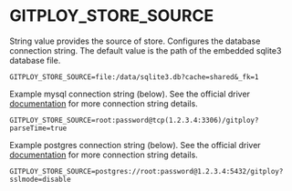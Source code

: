# GITPLOY_STORE_SOURCE

String value provides the source of store. Configures the database connection string. The default value is the path of the embedded sqlite3 database file.

```
GITPLOY_STORE_SOURCE=file:/data/sqlite3.db?cache=shared&_fk=1
```

Example mysql connection string (below). See the official driver [documentation](https://github.com/go-sql-driver/mysql#dsn-data-source-name) for more connection string details.

```
GITPLOY_STORE_SOURCE=root:password@tcp(1.2.3.4:3306)/gitploy?parseTime=true
```

Example postgres connection string (below). See the official driver [documentation](https://www.postgresql.org/docs/current/libpq-connect.html#LIBPQ-CONNSTRING) for more connection string details.

```
GITPLOY_STORE_SOURCE=postgres://root:password@1.2.3.4:5432/gitploy?sslmode=disable
```